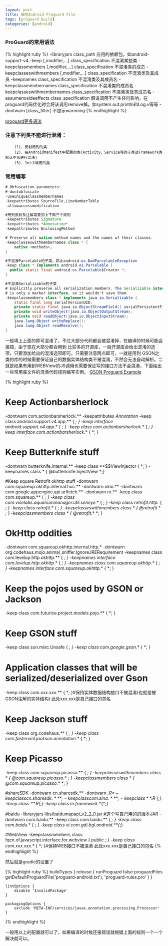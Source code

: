 ```yaml
---
layout: post
title: 编写Android Proguard File
tags: [proguard build]
categories: [android]
---
```


### ProGuard的常用语法

{% highlight ruby %}
-libraryjars class_path 应用的依赖包，如android-support-v4
-keep [,modifier,...] class_specification 不混淆某些类
-keepclassmembers [,modifier,...] class_specification 不混淆类的成员
-keepclasseswithmembers [,modifier,...] class_specification 不混淆类及其成员
-keepnames class_specification 不混淆类及其成员名
-keepclassmembernames class_specification 不混淆类的成员名
-keepclasseswithmembernames class_specification 不混淆类及其成员名
-assumenosideeffects class_specification 假设调用不产生任何影响，在proguard代码优化时会将该调用remove掉。如system.out.println和Log.v等等
-dontwarn [class_filter] 不提示warnning
{% endhighlight %}

[proguard更多语法](http://proguard.sourceforge.net/index.html#manual/usage.html)

### 注意下列类不能进行混淆：

```
    (1)、反射用到的类
    (2)、在AndroidManifest中配置的类(Activity、Service等的子类及Framework类默认不会进行混淆)
    (3)、Jni中调用的类
```

### 常用编写

```java
# Obfuscation parameters:
#-dontobfuscate
-useuniqueclassmembernames
-keepattributes SourceFile,LineNumberTable
-allowaccessmodification

#用到反射及注解需要加上下面三个规则
-keepattributes Signature
-keepattributes *Annotation*
-keepattributes EnclosingMethod

# Preserve all native method names and the names of their classes.
-keepclasseswithmembernames class * {
    native <methods>;
}

#不混淆Parcelable的子类，防止android.os.BadParcelableException
-keep class * implements android.os.Parcelable {
  public static final android.os.Parcelable$Creator *;
}

#不混淆Serializable的子类
# Explicitly preserve all serialization members. The Serializable interface
# is only a marker interface, so it wouldn't save them.
-keepclassmembers class * implements java.io.Serializable {
    static final long serialVersionUID;
    private static final java.io.ObjectStreamField[] serialPersistentFields;
    private void writeObject(java.io.ObjectOutputStream);
    private void readObject(java.io.ObjectInputStream);
    java.lang.Object writeReplace();
    java.lang.Object readResolve();
}

```

一般填上上面的即可混淆了，不过大部分代码都会被混淆掉，在编译的时候可能会报错，由于现在大部分都会用到
比较多的开源库，一般开源库会给出混淆的选项，只要添加给出的混淆选项即可。只需要注意两点即可，一就是用到
GSON之类的库的时候需要保证自己的数据实体结构类不被混淆，不然会无法自动解析。二就是如果有用到WEBView的JS调用也需要保证写的接口方法不会混淆，下面给出一些常用库文件的混淆代码规则编写实例。
[GSON Proguard  Example](https://code.google.com/p/google-gson/source/browse/trunk/examples/android-proguard-example/proguard.cfg?r=878)

{% highlight ruby %}
# Keep Actionbarsherlock
-dontwarn com.actionbarsherlock.**
-keepattributes *Annotation*
-keep class android.support.v4.app.** { *; }
-keep interface android.support.v4.app.** { *; }
-keep class com.actionbarsherlock.** { *; }
-keep interface com.actionbarsherlock.** { *; }

# Keep Butterknife stuff
-dontwarn butterknife.internal.**
-keep class **$$ViewInjector { *; }
-keepnames class * { @butterknife.InjectView *;}

#Keep square Retrofit okhttp stuff
-dontwarn com.squareup.okhttp.internal.huc.**
-dontwarn okio.**
-dontwarn com.google.appengine.api.urlfetch.**
-dontwarn rx.**
-keep class com.squareup.** { *; }
-keep class com.viselabs.aquariummanager.util.seneye.** { *; }
-keep class retrofit.http.* { *; }
-keep class retrofit.** { *; }
-keepclasseswithmembers class * {
    @retrofit.** *;
}
-keepclassmembers class * {
    @retrofit.** *;
}

# OkHttp oddities
-dontwarn com.squareup.okhttp.internal.http.*
-dontwarn org.codehaus.mojo.animal_sniffer.IgnoreJRERequirement
-keepnames class com.levelup.http.okhttp.** { *; }
-keepnames interface com.levelup.http.okhttp.** { *; }
-keepnames class com.squareup.okhttp.** { *; }
-keepnames interface com.squareup.okhttp.** { *; }

# Keep the pojos used by GSON or Jackson
-keep class com.futurice.project.models.pojo.** { *; }

# Keep GSON stuff
-keep class sun.misc.Unsafe { *; }
-keep class com.google.gson.** { *; }
# Application classes that will be serialized/deserialized over Gson
-keep class com.xxx.xxx.** { *; }#保持实体数据结构接口不被混淆(也就是被GSON注解的实体结构) 此处xxx.xxx是自己接口的包名

# Keep Jackson stuff
-keep class org.codehaus.** { *; }
-keep class com.fasterxml.jackson.annotation.** { *; }

# Keep Picasso
-keep class com.squareup.picasso.** { *; }
-keepclasseswithmembers class * {
    @com.squareup.picasso.** *;
}
-keepclassmembers class * {
    @com.squareup.picasso.** *;
}

#shareSDK
-dontwarn cn.sharesdk.**
-dontwarn **.R$*
-keep class cn.sharesdk.**{*;}
-keep class com.sina.**{*;}
-keep class **.R$* {*;}
-keep class **.R{*;}
-keep class m.framework.**{*;}

#baidu
-libraryjars libs/baidumapapi_v2_2_0.jar #这个写自己用的的版本JAR
-dontwarn com.baidu.**
-keep class com.baidu.** { *; }
-keep class com.baidu.** { *; }
-keep class vi.com.gdi.bgl.android.**{*;}

#WebView
-keepclassmembers class fqcn.of.javascript.interface.for.webview {
   public *;
}
-keep class com.xxx.xxx.** { *; }#保持WEB接口不被混淆 此处xxx.xxx是自己接口的包名
{% endhighlight %}

然后就是gradle的设置了

{% highlight ruby %}
    buildTypes {
        release {
            runProguard false
            proguardFiles getDefaultProguardFile('proguard-android.txt'), 'proguard-rules.pro'
        }
    }

    lintOptions {
        disable 'InvalidPackage'
    }

    packagingOptions {
        exclude 'META-INF/services/javax.annotation.processing.Processor'
    }
{% endhighlight %}

一般用以上的配置就可以了，如果编译的时候还报错误就根据上面的规则一个一个解决就可以。
